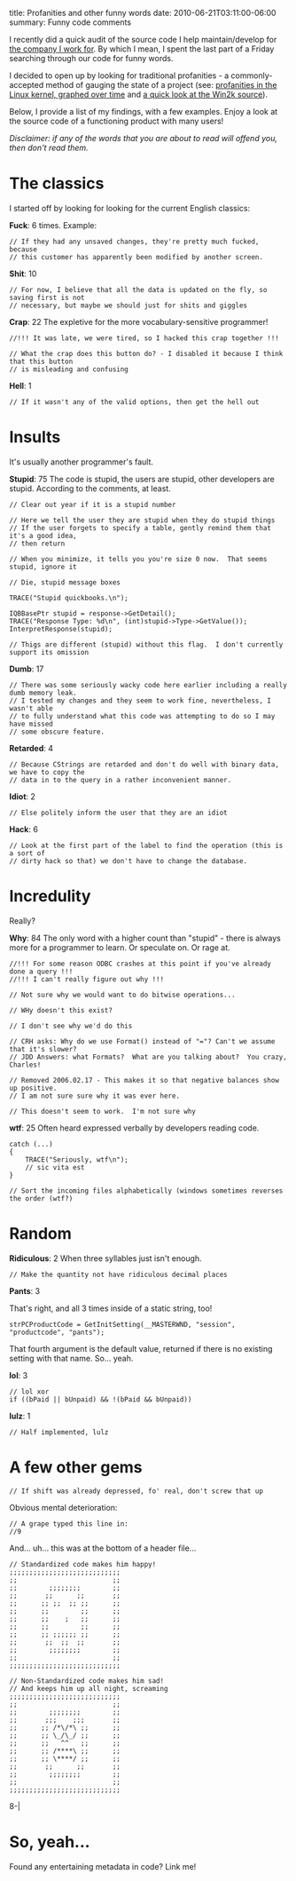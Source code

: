 title: Profanities and other funny words
date: 2010-06-21T03:11:00-06:00
summary: Funny code comments

I recently did a quick audit of the source code I help maintain/develop for [the company I work for](http://wikido.isoftdata.com/index.php/ISoft_Data_Systems).  By which I mean, I spent the last part of a Friday searching through our code for funny words.

I decided to open up by looking for traditional profanities - a commonly-accepted method of gauging the state of a project (see: [profanities in the Linux kernel, graphed over time](http://www.vidarholen.net/contents/wordcount/) and [a quick look at the Win2k source](http://www.kuro5hin.org/story/2004/2/15/71552/7795)).

Below, I provide a list of my findings, with a few examples.  Enjoy a look at the source code of a functioning product with many users!

_Disclaimer: if any of the words that you are about to read will offend you, then don't read them._

# The classics

I started off by looking for looking for the current English classics:

**Fuck**: 6 times.
Example:
```
// If they had any unsaved changes, they're pretty much fucked, because
// this customer has apparently been modified by another screen.
```

**Shit**: 10
```
// For now, I believe that all the data is updated on the fly, so saving first is not
// necessary, but maybe we should just for shits and giggles
```

**Crap**: 22
The expletive for the more vocabulary-sensitive programmer!
```
//!!! It was late, we were tired, so I hacked this crap together !!!
```

```
// What the crap does this button do? - I disabled it because I think that this button
// is misleading and confusing
```

**Hell**: 1
```
// If it wasn't any of the valid options, then get the hell out
```

# Insults

It's usually another programmer's fault.

**Stupid**: 75
The code is stupid, the users are stupid, other developers are stupid.  According to the comments, at least.
```
// Clear out year if it is a stupid number
```

```
// Here we tell the user they are stupid when they do stupid things
// If the user forgets to specify a table, gently remind them that it's a good idea,
// then return
```

```
// When you minimize, it tells you you're size 0 now.  That seems stupid, ignore it
```

```
// Die, stupid message boxes
```

```
TRACE("Stupid quickbooks.\n");
```

```
IQBBasePtr stupid = response->GetDetail();
TRACE("Response Type: %d\n", (int)stupid->Type->GetValue());
InterpretResponse(stupid);
```

```
// Thigs are different (stupid) without this flag.  I don't currently support its omission
```

**Dumb**: 17
```
// There was some seriously wacky code here earlier including a really dumb memory leak.
// I tested my changes and they seem to work fine, nevertheless, I wasn't able
// to fully understand what this code was attempting to do so I may have missed
// some obscure feature.
```

**Retarded**: 4
```
// Because CStrings are retarded and don't do well with binary data, we have to copy the
// data in to the query in a rather inconvenient manner.
```

**Idiot**: 2
```
// Else politely inform the user that they are an idiot
```

**Hack**: 6
```
// Look at the first part of the label to find the operation (this is a sort of
// dirty hack so that) we don't have to change the database.
```

# Incredulity

Really?

**Why**: 84
The only word with a higher count than "stupid" - there is always more for a programmer to learn.  Or speculate on.  Or rage at.

```
//!!! For some reason ODBC crashes at this point if you've already done a query !!!
//!!! I can't really figure out why !!!
```

```
// Not sure why we would want to do bitwise operations...
```

```
// WHy doesn't this exist?
```

```
// I don't see why we'd do this
```

```
// CRH asks: Why do we use Format() instead of "="? Can't we assume that it's slower?
// JDD Answers: what Formats?  What are you talking about?  You crazy, Charles!
```

```
// Removed 2006.02.17 - This makes it so that negative balances show up positive.
// I am not sure sure why it was ever here.
```

```
// This doesn't seem to work.  I'm not sure why
```

**wtf**: 25
Often heard expressed verbally by developers reading code.
```
catch (...)
{
	TRACE("Seriously, wtf\n");
	// sic vita est
}
```

```
// Sort the incoming files alphabetically (windows sometimes reverses the order (wtf?)
```

# Random

**Ridiculous**: 2
When three syllables just isn't enough.

```
// Make the quantity not have ridiculous decimal places
```

**Pants**: 3

That's right, and all 3 times inside of a static string, too!

```
strPCProductCode = GetInitSetting(__MASTERWND, "session", "productcode", "pants");
```

That fourth argument is the default value, returned if there is no existing setting with that name.  So... yeah.

**lol**: 3

```
// lol xor
if ((bPaid || bUnpaid) && !(bPaid && bUnpaid))
```

**lulz**: 1
```
// Half implemented, lulz
```

# A few other gems

```
// If shift was already depressed, fo' real, don't screw that up
```

Obvious mental deterioration:

```
// A grape typed this line in:
//9
```

And... uh... this was at the bottom of a header file...

```
// Standardized code makes him happy!
;;;;;;;;;;;;;;;;;;;;;;;;;;;;
;;                        ;;
;;        ;;;;;;;;        ;;
;;       ;;      ;;       ;;
;;      ;; ;;  ;; ;;      ;;
;;      ;;        ;;      ;;
;;      ;;    ;   ;;      ;;
;;      ;;        ;;      ;;
;;      ;; ;;;;;; ;;      ;;
;;       ;;  ;;  ;;       ;;
;;        ;;;;;;;;        ;;
;;                        ;;
;;;;;;;;;;;;;;;;;;;;;;;;;;;;

// Non-Standardized code makes him sad!
// And keeps him up all night, screaming
;;;;;;;;;;;;;;;;;;;;;;;;;;;;
;;                        ;;
;;        ;;;;;;;;        ;;
;;       ;;;    ;;;       ;;
;;      ;; /*\/*\ ;;      ;;
;;      ;; \_/\_/ ;;      ;;
;;      ;;   ^^   ;;      ;;
;;      ;; /****\ ;;      ;;
;;      ;; \****/ ;;      ;;
;;       ;;      ;;       ;;
;;        ;;;;;;;;        ;;
;;                        ;;
;;;;;;;;;;;;;;;;;;;;;;;;;;;;
```

8-|

# So, yeah...

Found any entertaining metadata in code?  Link me!
